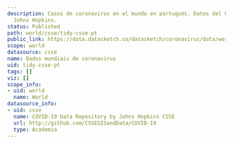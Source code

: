 ```yaml
---
description: Casos de coronavirus en el mundo en portugués. Datos del CSSE de la universidad
  Johns Hopkins.
status: Published
path: world/csse/tidy-csse-pt
public_link: https://data.datasketch.co/datasketch/coronavirus/data/world/csse/tidy-csse-pt.csv
scope: world
datasource: csse
name: Dados mundiais de coronavirus
uid: tidy-csse-pt
tags: []
viz: []
scope_info:
- uid: world
  name: World
datasource_info:
- uid: csse
  name: COVID-19 Data Repository by Johns Hopkins CSSE
  url: http://github.com/CSSEGISandData/COVID-19
  type: Academia
---
```


